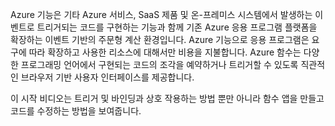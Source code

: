 Azure 기능은 기타 Azure 서비스, SaaS 제품 및 온-프레미스 시스템에서 발생하는 이벤트로 트리거되는 코드를 구현하는 기능과 함께 기존 Azure 응용 프로그램 플랫폼을 확장하는 이벤트 기반의 주문형 계산 환경입니다. Azure 기능으로 응용 프로그램은 요구에 따라 확장하고 사용한 리소스에 대해서만 비용을 지불합니다. Azure 함수는 다양한 프로그래밍 언어에서 구현되는 코드의 조각을 예약하거나 트리거할 수 있도록 직관적인 브라우저 기반 사용자 인터페이스를 제공합니다. 

이 시작 비디오는 트리거 및 바인딩과 상호 작용하는 방법 뿐만 아니라 함수 앱을 만들고 코드를 수정하는 방법을 보여줍니다.



<!--HONumber=Nov16_HO2-->


